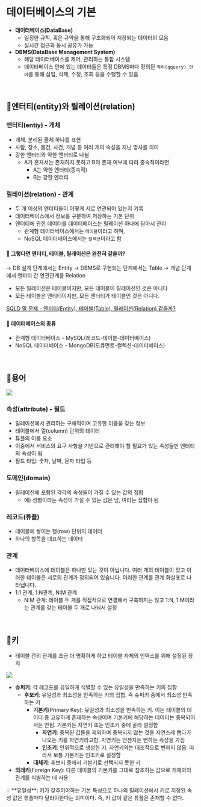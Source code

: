 # 데이터베이스의 기본
- **데이터베이스(DataBase)**
    - 일정한 규칙, 혹은 규약을 통해 구조화되어 저장되는 데이터의 모음
    - 실시간 접근과 동시 공유가 가능
- **DBMS(DataBase Management System)**
    - 해당 데이터베이스를 제어, 관리하는 통합 시스템
    - 데이터베이스 안에 있는 데이터들은 특정 DBMS마다 정의된 `쿼리(qquery) 언어`를 통해 삽입, 삭제, 수정, 조회 등을 수행할 수 있음

<br>

## 📍엔터티(entity)와 릴레이션(relation)

### 엔터티(entiy) - 개체
- 개체. 분리된 물체 하나를 표현
- 사람, 장소, 물건, 사건, 개념 등 여러 개의 속성을 지닌 명사를 의미
- 강한 엔터티와 약한 엔터티로 나뉨
    - A가 혼자서는 존재하지 못하고 B의 존재 여부에 따라 종속적이라면
        - A는 약한 엔터티(종속적)
        - B는 강한 엔터티

### 릴레이션(relation) - 관계
- 두 개 이상의 엔터티들이 어떻게 서로 연관되어 있는지 기록
- 데이터베이스에서 정보를 구분하여 저장하는 기본 단위
- 엔터티에 관한 데이터를 데이터베이스는 릴레이션 하나에 담아서 관리
    - 관계형 데이터베이스에서는 `테이블`이라고 하며,
    - NoSQL 데이터베이스에서는 `컬렉션`이라고 함

#### 🔎 그렇다면 엔터티, 테이블, 릴레이션은 완전히 같을까?
→ DB 설계 단계에서는 Entity
→ DBMS로 구현되는 단계에서는 Table
→ 개념 단계에서 엔터티 간 연관관계를 Relation
- 모든 릴레이션은 테이블이지만, 모든 테이블이 릴레이션인 것은 아니다
- 모든 테이블은 엔티티이지만, 모든 엔터티가 테이블인 것은 아니다.

[SQLD 말 문제 - 엔터티(Entity), 테이블(Table), 릴레이션(Relation) 같을까?](https://kaymktnote.tistory.com/57)

#### 🔎 데이터베이스의 종류
- 관계형 데이터베이스 - MySQL(레코드-테이블-데이터베이스)
- NoSQL 데이터베이스 - MongoDB(도큐먼트-컬렉션-데이터베이스)

<br>

## 📍용어
<img src= "https://prod-files-secure.s3.us-west-2.amazonaws.com/96e7f510-fb29-4103-8fec-3e19fa5ac309/98049fab-21d9-4ab5-a5fc-6b96557024d2/Untitled.png">

### 속성(attribute) - 필드
- 릴레이션에서 관리하는 구체적이며 고유한 이름을 갖는 정보
- 테이블에서 열(column) 단위의 데이터
- 튜플의 이름 요소
- 이중에서 서비스의 요구 사항을 기반으로 관리해야 할 필요가 있는 속성들만 엔터티의 속성이 됨
- 필드 타입: 숫자, 날짜, 문자 타입 등

### 도메인(domain)
- 릴레이션에 포함된 각각의 속성들이 가질 수 있는 값의 집합
    - 예) 성별이라는 속성이 가질 수 있는 값은 남, 여라는 집합이 됨

### 레코드(튜플)
- 테이블에 쌓이는 행(row) 단위의 데이터
- 하나의 항목을 대표하는 데이터

### 관계
- 데이터베이스에 테이블은 하나만 있는 것이 아닙니다. 여러 개의 테이블이 있고 이러한 테이블은 서로의 관계가 정의되어 있습니다. 이러한 관계를 관계 화살표로 나타냅니다.
- 1:1 관계, 1:N관계, N:M 관계
    - N:M 관계: 테이블 두 개를 직접적으로 연결해서 구축하지는 않고 1:N, 1:M이라는 관계를 갖는 테이블 두 개로 나눠서 설정

<br>

## 📍키
- 테이블 간의 관계를 조금 더 명확하게 하고 테이블 자체의 인덱스를 위해 설정된 장치

<img src="https://prod-files-secure.s3.us-west-2.amazonaws.com/96e7f510-fb29-4103-8fec-3e19fa5ac309/75b55970-ef5f-4ee9-a5f0-29d8a7486762/Untitled.png">

- **슈퍼키**: 각 레코드를 유일하게 식별할 수 있는 유일성을 만족하는 키의 집합
    - **후보키**: 유일성과 최소성을 만족하는 키의 집합. 즉 슈퍼키 중에서 최소성 만족하는 키
        - **기본키**(Primary Key): 유일성과 최소성을 만족하는 키. 이는 테이블의 데이터 중 고유하게 존재하는 속성이며 기본키에 해당하는 데이터는 중복되어서는 안됨. 기본키는 자연키 또는 인조키 중에 골라 설정함
            - **자연키**: 중복된 값들을 제외하며 중복되지 않는 것을 자연스레 뽑다가 나오는 키를 자연키라고함. 자연키는 언젠자는 변하는 속성을 가짐
            - **인조키**: 인위적으로 생성한 키. 자연키와는 대조적으로 변하지 않음. 따라서 보통 기본키는 인조키로 설정함
        - **대체키**: 후보키 중에서 기본키로 선택되지 못한 키
- **외래키**(Foreign Key): 다른 테이블의 기본키를 그대로 참조하는 값으로 개체와의 관계를 식별하는 데 사용

<aside>
💡 **유일성**: 키가 갖추어야하는 기본 특성으로 하나의 릴레이션에서 키로 지정된 속성 값은 튜플마다 달라야한다는 의미이다. 즉, 키 값이 같은 튜플은 존재할 수 없다.
</aside>
